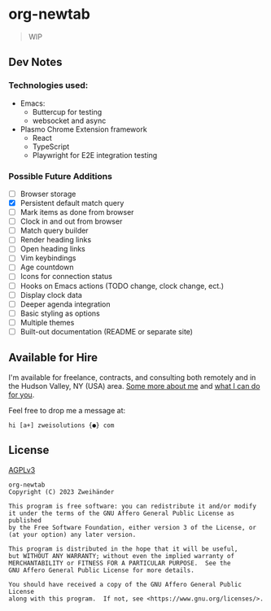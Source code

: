 # org-newtab

> WIP

## Dev Notes

### Technologies used:

-   Emacs:
    -   Buttercup for testing
    -   websocket and async
-   Plasmo Chrome Extension framework
    -   React
    -   TypeScript
    -   Playwright for E2E integration testing

### Possible Future Additions

-   [ ] Browser storage
-   [x] Persistent default match query
-   [ ] Mark items as done from browser
-   [ ] Clock in and out from browser
-   [ ] Match query builder
-   [ ] Render heading links
-   [ ] Open heading links
-   [ ] Vim keybindings
-   [ ] Age countdown
-   [ ] Icons for connection status
-   [ ] Hooks on Emacs actions (TODO change, clock change, ect.)
-   [ ] Display clock data
-   [ ] Deeper agenda integration
-   [ ] Basic styling as options
-   [ ] Multiple themes
-   [ ] Built-out documentation (README or separate site)

## Available for Hire

I'm available for freelance, contracts, and consulting both remotely and in the Hudson Valley, NY (USA) area. [Some more about me](https://www.zweisolutions.com/about.html) and [what I can do for you](https://www.zweisolutions.com/services.html).

Feel free to drop me a message at:

```
hi [a+] zweisolutions {●} com
```

## License

[AGPLv3](./LICENSE)

    org-newtab
    Copyright (C) 2023 Zweihänder

    This program is free software: you can redistribute it and/or modify
    it under the terms of the GNU Affero General Public License as published
    by the Free Software Foundation, either version 3 of the License, or
    (at your option) any later version.

    This program is distributed in the hope that it will be useful,
    but WITHOUT ANY WARRANTY; without even the implied warranty of
    MERCHANTABILITY or FITNESS FOR A PARTICULAR PURPOSE.  See the
    GNU Affero General Public License for more details.

    You should have received a copy of the GNU Affero General Public License
    along with this program.  If not, see <https://www.gnu.org/licenses/>.
